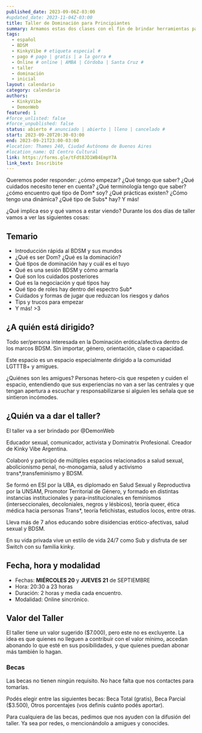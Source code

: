 ```yaml
---
published_date: 2023-09-06Z-03:00
#updated_date: 2023-11-04Z-03:00
title: Taller de Dominación para Principiantes
summary: Armamos estas dos clases con el fin de brindar herramientas para todes aquelles que quieran adentrarse en la Dominación dentro de un marco BDSM.
tags:
  - español
  - BDSM
  - KinkyVibe # etiqueta especial #
  - pago # pago | gratis | a la gorra #
  - Online # online | AMBA | Córdoba | Santa Cruz #
  - taller
  - dominación
  - inicial
layout: calendario
category: calendario
authors:
  - KinkyVibe
  - DemonWeb
featured: 1
#force_unlisted: false
#force_unpublished: false
status: abierto # anunciado | abierto | lleno | cancelado #
start: 2023-09-20T20:30-03:00
end: 2023-09-21T23:00-03:00
#location: Thames 240, Ciudad Autónoma de Buenos Aires
#location_name: QI Centro Cultural
link: https://forms.gle/tFdt8JD1WB4EmpY7A
link_text: Inscribite
---
```


Queremos poder responder: ¿cómo empezar? ¿Qué tengo que saber? ¿Qué cuidados necesito tener en cuenta? ¿Qué terminología tengo que saber? ¿cómo encuentro qué tipo de Dom* soy? ¿Qué prácticas existen? ¿Cómo tengo una dinámica? ¿Qué tipo de Subs* hay?
Y más!

¿Qué implica eso y qué vamos a estar viendo? Durante los dos días de taller vamos a ver las siguientes cosas:

## Temario

- Introducción rápida al BDSM y sus mundos
- ¿Qué es ser Dom? ¿Qué es la dominación?
- Qué tipos de dominación hay y cuál es el tuyo
- Qué es una sesión BDSM y cómo armarla
- Qué son los cuidados posteriores
- Qué es la negociación y qué tipos hay
- Qué tipo de roles hay dentro del espectro Sub\*
- Cuidados y formas de jugar que reduzcan los riesgos y daños
- Tips y trucos para empezar
- Y más! &gt;3

## ¿A quién está dirigido?

Todo ser/persona interesada en la Dominación erótica/afectiva dentro de los marcos BDSM.
Sin importar, género, orientación, clase o capacidad.

Este espacio es un espacio especialmente dirigido a la comunidad LGTTTB+ y amigues.

¿Quiénes son les amigues? Personas hetero-cis que respeten y cuiden el espacio, entendiendo que sus experiencias no van a ser las centrales y que tengan apertura a escuchar y responsabilizarse si alguien les señala que se sintieron incómodes.

## ¿Quién va a dar el taller?

El taller va a ser brindado por @DemonWeb

Educador sexual, comunicador, activista y Dominatrix Profesional. Creador de Kinky Vibe Argentina.

Colaboró y participó de múltiples espacios relacionados a salud sexual, abolicionismo penal, no-monogamia, salud y activismo trans\*,transfeminismo y BDSM.

Se formó en ESI por la UBA, es diplomado en Salud Sexual y Reproductiva por la UNSAM, Promotor Territorial de Género, y formado en distintas instancias institucionales y para-institucionales en feminismos (interseccionales, decoloniales, negros y lésbicos), teoría queer, ética médica hacia personas Trans\*, teoría fetichistas, estudios locos, entre otras.

Lleva más de 7 años educando sobre disidencias erótico-afectivas, salud sexual y BDSM.

En su vida privada vive un estilo de vida 24/7 como Sub y disfruta de ser Switch con su familia kinky.

## Fecha, hora y modalidad

- Fechas: **MIÉRCOLES 20** y **JUEVES 21** de SEPTIEMBRE
- Hora: 20:30 a 23 horas
- Duración: 2 horas y media cada encuentro.
- Modalidad: Online sincrónico.

## Valor del Taller

El taller tiene un valor sugerido ($7.000), pero este no es excluyente. La idea es que quienes no lleguen a contribuir con el valor mínimo, accedan abonando lo que esté en sus posibilidades, y que quienes puedan abonar más también lo hagan.

### Becas

Las becas no tienen ningún requisito. No hace falta que nos contactes para tomarlas.

Podés elegir entre las siguientes becas: Beca Total (gratis), Beca Parcial ($3.500), Otros porcentajes (vos definís cuánto podés aportar).

Para cualquiera de las becas, pedimos que nos ayuden con la difusión del taller. Ya sea por redes, o mencionándolo a amigues y conocides.

